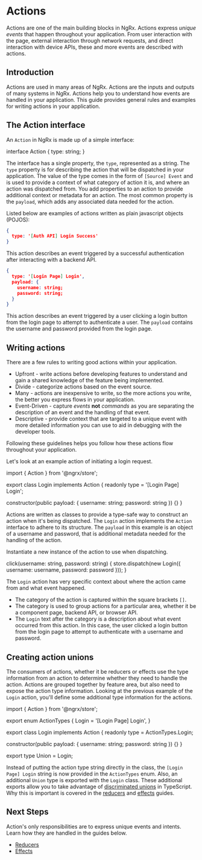 # Actions

Actions are one of the main building blocks in NgRx. Actions express _unique events_ that happen throughout your application. From user interaction with the page, external interaction through network requests, and direct interaction with device APIs, these and more events are described with actions.

## Introduction

Actions are used in many areas of NgRx. Actions are the inputs and outputs of many systems in NgRx. Actions help you to understand how events are handled in your application. This guide provides general rules and examples for writing actions in your application.

## The Action interface

An `Action` in NgRx is made up of a simple interface:

<code-example header="Action Interface">
interface Action {
  type: string;
}
</code-example>

The interface has a single property, the `type`, represented as a string. The `type` property is for describing the action that will be dispatched in your application. The value of the type comes in the form of `[Source] Event` and is used to provide a context of what category of action it is, and where an action was dispatched from. You add properties to an action to provide additional context or metadata for an action. The most common property is the `payload`, which adds any associated data needed for the action.

Listed below are examples of actions written as plain javascript objects (POJOS):

```json
{
  type: '[Auth API] Login Success'
}
```

This action describes an event triggered by a successful authentication after interacting with a backend API.

```json
{
  type: '[Login Page] Login',
  payload: {
    username: string;
    password: string;
  }
}
```

This action describes an event triggered by a user clicking a login button from the login page to attempt to authenticate a user. The `payload` contains the username and password provided from the login page.

## Writing actions

There are a few rules to writing good actions within your application.

- Upfront - write actions before developing features to understand and gain a shared knowledge of the feature being implemented.
- Divide - categorize actions based on the event source.
- Many - actions are inexpensive to write, so the more actions you write, the better you express flows in your application.
- Event-Driven - capture _events_ **not** _commands_ as you are separating the description of an event and the handling of that event.
- Descriptive - provide context that are targeted to a unique event with more detailed information you can use to aid in debugging with the developer tools.

Following these guidelines helps you follow how these actions flow throughout your application.

Let's look at an example action of initiating a login request.

<code-example header="login-page.actions.ts">
import { Action } from '@ngrx/store';

export class Login implements Action {
  readonly type = '[Login Page] Login';

  constructor(public payload: { username: string; password: string }) {}
}
</code-example>

Actions are written as classes to provide a type-safe way to construct an action when it's being dispatched. The `Login` action implements the `Action` interface to adhere to its structure. The `payload` in this example is an object of a username and password, that is additional metadata needed for the handling of the action.

Instantiate a new instance of the action to use when dispatching.

<code-example header="login-page.component.ts">
click(username: string, password: string) {
  store.dispatch(new Login({ username: username, password: password }));
}
</code-example>

The `Login` action has very specific context about where the action came from and what event happened.

- The category of the action is captured within the square brackets `[]`.
- The category is used to group actions for a particular area, whether it be a component page, backend API, or browser API.
- The `Login` text after the category is a description about what event occurred from this action. In this case, the user clicked a login button from the login page to attempt to authenticate with a username and password.

## Creating action unions

The consumers of actions, whether it be reducers or effects use the type information from an action to determine whether they need to handle the action. Actions are grouped together by feature area, but also need to expose the action type information. Looking at the previous example of the `Login` action, you'll define some additional type information for the actions.

<code-example header="login-page.actions.ts">
import { Action } from '@ngrx/store';

export enum ActionTypes {
  Login = '[Login Page] Login',
}

export class Login implements Action {
  readonly type = ActionTypes.Login;

  constructor(public payload: { username: string; password: string }) {}
}

export type Union = Login;
</code-example>

Instead of putting the action type string directly in the class, the `[Login Page] Login` string is now provided in the `ActionTypes` enum. Also, an additional `Union` type is exported with the `Login` class. These additional exports allow you to take advantage of [discriminated unions](https://www.typescriptlang.org/docs/handbook/advanced-types.html) in TypeScript. Why this is important is covered in the [reducers](guide/store/reducers) and [effects](guide/effects) guides.

## Next Steps

Action's only responsibilities are to express unique events and intents. Learn how they are handled in the guides below.

- [Reducers](guide/store/reducers)
- [Effects](guide/effects)
